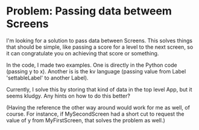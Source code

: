 # Problem: Passing data betweem Screens

I'm looking for a solution to pass data between Screens. This solves things that should be simple, like passing a score for a level to the next screen, so it can congratulate you on achieving that score or something.

In the code, I made two examples. One is directly in the Python code (passing y to x). Another is is the kv language (passing value from Label 'settableLabel' to another Label).

Currently, I solve this by storing that kind of data in the top level App, but it seems kludgy. Any hints on how to do this better?

(Having the reference the other way around would work for me as well, of course. For instance, if MySecondScreen had a short cut to request the value of y from MyFirstScreen, that solves the problem as well.)
